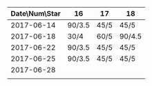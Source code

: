 Date\Num\Star   |  16    | 17     | 18     
----------------|--------|--------|---------
2017-06-14      | 90/3.5 | 45/5   | 45/5              
2017-06-18      | 30/4   | 60/5   | 90/4.5       
2017-06-22      | 90/3.5 | 45/5   | 45/5      
2017-06-25      | 90/3.5 | 45/5   | 45/5      
2017-06-28      |        |        |        
                |        |        |        
